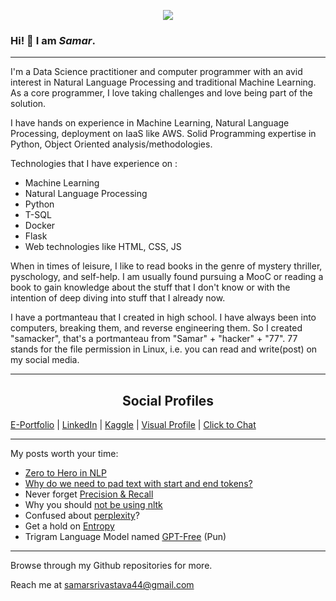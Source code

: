 
<p align='center'>
<img align='center' src="https://visitor-badge.glitch.me/badge?page_id=samacker77.visitor-badge">
<p/>
 
### Hi! 🤗 I am *Samar*.

---

I'm a Data Science practitioner and computer programmer with an avid interest in Natural Language Processing and traditional Machine Learning. As a core programmer, I love taking challenges and love being part of the solution.

I have hands on experience in Machine Learning, Natural Language Processing, deployment on IaaS like AWS. Solid Programming expertise in Python, Object Oriented analysis/methodologies.

Technologies that I have experience on :

- Machine Learning
- Natural Language Processing
- Python
- T-SQL
- Docker
- Flask
- Web technologies like HTML, CSS, JS

When in times of leisure, I like to read books in the genre of mystery thriller, pyschology, and self-help. I am usually found pursuing a MooC or reading a book to gain knowledge about the stuff that I don't know or with the intention of deep diving into stuff that I already now.

I have a portmanteau that I created in high school. I have always been into computers, breaking them, and reverse engineering them. So I created "samacker", that's a portmanteau from "Samar" + "hacker" + "77". 77 stands for the file permission in Linux, i.e. you can read and write(post) on my social media.

---

<h2 style="text-align:center">Social Profiles</h2>

[E-Portfolio](https://samacker77.github.io) | [LinkedIn](https://www.linkedin.com/in/samacker77l) | [Kaggle](https://kaggle.com/samacker77k) | [Visual Profile](https://sourcerer.io/samacker77) | [Click to Chat](https://wa.link/vh8tk9)

 
 ---


My posts worth your time:

- [Zero to Hero in NLP](https://github.com/samacker77/Zero-to-Hero-in-NLP)
- [Why do we need to pad text with start and end tokens?](https://www.linkedin.com/feed/update/urn:li:activity:6685237225501851648/)
- Never forget [Precision & Recall](https://www.linkedin.com/posts/samacker77l_datascience-machinelearning-python-activity-6673279940378583040-OPDq)
- Why you should [not be using nltk](https://www.kaggle.com/samacker77k/better-tokenization-nltk-vs-tokenizers)
- Confused about [perplexity](https://www.linkedin.com/feed/update/urn:li:activity:6685466139465711616/)?
- Get a hold on [Entropy](https://www.linkedin.com/feed/update/urn:li:activity:6687970315718455296/)
- Trigram Language Model named [GPT-Free](https://www.kaggle.com/samacker77k/gpt-free-tri-gram-language-model?rvi=1) (Pun)

---

Browse through my Github repositories for more.

 
 Reach me at [samarsrivastava44@gmail.com](samarsrivastava44@gmail.com)
